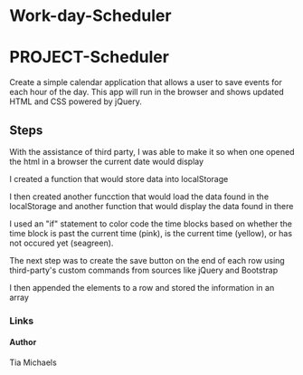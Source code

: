 # Work-day-Scheduler
<h1>PROJECT-Scheduler</h1>

<p>Create a simple calendar application that allows a user to save events for each hour of the day. This app will run in the browser and shows updated HTML and CSS powered by jQuery.</p>

<h2>Steps</h2>
<p>With the assistance of third party, I was able to make it so when one opened the html in a browser the current date would display</p>

<p>I created a function that would store data into localStorage</p>

<p>I then created another funcction that would load the data found in the localStorage and another function that would display the data found in there</p>

<p>I used an "if" statement to color code the time blocks based on whether the time block is past the current time (pink), is the current time (yellow), or has not occured yet (seagreen).</p>

<p>The next step was to create the save button on the end of each row using third-party's custom commands from sources like jQuery and Bootstrap</p>

<p>I then appended the elements to a row and stored the information in an array</p>

<h3>Links</h3>




<h4>Author</h4>
<p>Tia Michaels</p>
